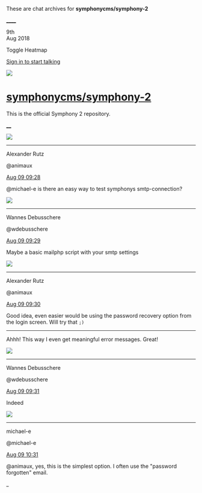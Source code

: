 These are chat archives for **symphonycms/symphony-2**

[__](/symphonycms/symphony-2/archives/2018/08/10)[__](/symphonycms/symphony-2/archives/2018/08/08)

9th  
Aug 2018

Toggle Heatmap

[Sign in to start talking](/login?action=login&button=archive-login)

![](https://avatars-02.gitter.im/group/iv/3/57542c45c43b8c601977197e?s=48)

#  [symphonycms/symphony-2](/symphonycms/symphony-2)

This is the official Symphony 2 repository.

[ __](/orgs/symphonycms/rooms "More symphonycms rooms")

![](https://avatars2.githubusercontent.com/u/446874?v=4&s=30)

____

Alexander Rutz

@animaux

[Aug 09
09:28](https://gitter.im/symphonycms/symphony-2?at=5b6c0930a6af14730b0f509c)

@michael-e is there an easy way to test symphonys smtp-connection?

![](https://avatars1.githubusercontent.com/u/4136426?v=4&s=30)

____

Wannes Debusschere

@wdebusschere

[Aug 09
09:29](https://gitter.im/symphonycms/symphony-2?at=5b6c0982637ee66082c7617b)

Maybe a basic mailphp script with your smtp settings

![](https://avatars2.githubusercontent.com/u/446874?v=4&s=30)

____

Alexander Rutz

@animaux

[Aug 09
09:30](https://gitter.im/symphonycms/symphony-2?at=5b6c09b426e68560fdcf9759)

Good idea, even easier would be using the password recovery option from the
login screen. Will try that `;)`

____

Ahhh! This way I even get meaningful error messages. Great!

![](https://avatars1.githubusercontent.com/u/4136426?v=4&s=30)

____

Wannes Debusschere

@wdebusschere

[Aug 09
09:31](https://gitter.im/symphonycms/symphony-2?at=5b6c09fc988005174eb51433)

Indeed

![](https://avatars2.githubusercontent.com/u/40072?v=4&s=30)

____

michael-e

@michael-e

[Aug 09
10:31](https://gitter.im/symphonycms/symphony-2?at=5b6c18135762ee4fe550b603)

@animaux, yes, this is the simplest option. I often use the "password
forgotten" email.

_

